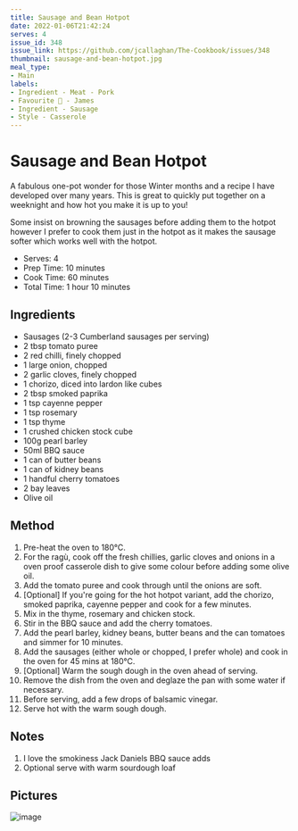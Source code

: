 ```yaml
---
title: Sausage and Bean Hotpot
date: 2022-01-06T21:42:24
serves: 4
issue_id: 348
issue_link: https://github.com/jcallaghan/The-Cookbook/issues/348
thumbnail: sausage-and-bean-hotpot.jpg
meal_type:
- Main
labels:
- Ingredient - Meat - Pork
- Favourite 🥰 - James
- Ingredient - Sausage
- Style - Casserole
---
```


# Sausage and Bean Hotpot

A fabulous one-pot wonder for those Winter months and a recipe I have developed over many years.
This is great to quickly put together on a weeknight and how hot you make it is up to you!

Some insist on browning the sausages before adding them to the hotpot however I prefer to cook them just in the hotpot as it makes the sausage softer which works well with the hotpot.

- Serves: 4
- Prep Time: 10 minutes
- Cook Time: 60 minutes
- Total Time: 1 hour 10 minutes

## Ingredients

- Sausages (2-3 Cumberland sausages per serving)
- 2 tbsp tomato puree
- 2 red chilli, finely chopped
- 1 large onion, chopped
- 2 garlic cloves, finely chopped
- 1 chorizo, diced into lardon like cubes
- 2 tbsp smoked paprika
- 1 tsp cayenne pepper
- 1 tsp rosemary
- 1 tsp thyme
- 1 crushed chicken stock cube
- 100g pearl barley
- 50ml BBQ sauce
- 1 can of butter beans
- 1 can of kidney beans
- 1 handful cherry tomatoes
- 2 bay leaves
- Olive oil

## Method

1. Pre-heat the oven to 180°C.
2. For the ragù, cook off the fresh chillies, garlic cloves and onions in a oven proof casserole dish to give some colour before adding some olive oil.
3. Add the tomato puree and cook through until the onions are soft.
4. [Optional] If you're going for the hot hotpot variant, add the chorizo, smoked paprika, cayenne pepper and cook for a few minutes.
5. Mix in the thyme, rosemary and chicken stock.
6. Stir in the BBQ sauce and add the cherry tomatoes.
7. Add the pearl barley, kidney beans, butter beans and the can tomatoes and simmer for 10 minutes.
8. Add the sausages (either whole or chopped, I prefer whole) and cook in the oven for 45 mins at 180°C.
9. [Optional] Warm the sough dough in the oven ahead of serving.
10. Remove the dish from the oven and deglaze the pan with some water if necessary.
11. Before serving, add a few drops of balsamic vinegar.
12. Serve hot with the warm sough dough.

## Notes

1. I love the smokiness Jack Daniels BBQ sauce adds
1. Optional serve with warm sourdough loaf

## Pictures

![image](https://user-images.githubusercontent.com/7449908/148846355-2897a5dd-1749-4e27-8402-ae612a7eda00.png)
